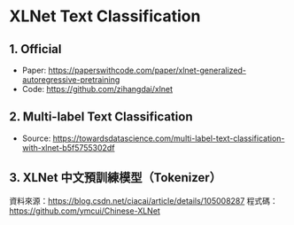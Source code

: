 # XLNet Text Classification

## 1. Official
- Paper: https://paperswithcode.com/paper/xlnet-generalized-autoregressive-pretraining
- Code: https://github.com/zihangdai/xlnet

## 2. Multi-label Text Classification
- Source: https://towardsdatascience.com/multi-label-text-classification-with-xlnet-b5f5755302df

## 3. XLNet 中文預訓練模型（Tokenizer）
資料來源：https://blog.csdn.net/ciacai/article/details/105008287
程式碼：https://github.com/ymcui/Chinese-XLNet

